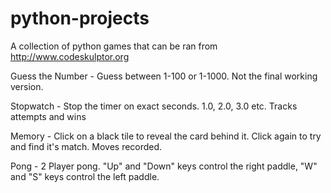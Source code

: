 python-projects
===============

A collection of python games that can be ran from http://www.codeskulptor.org

Guess the Number - Guess between 1-100 or 1-1000. Not the final working version.

Stopwatch - Stop the timer on exact seconds. 1.0, 2.0, 3.0 etc. Tracks attempts and wins

Memory - Click on a black tile to reveal the card behind it. Click again to try and find it's match. Moves recorded.

Pong - 2 Player pong. "Up" and "Down" keys control the right paddle, "W" and "S" keys control the left paddle.
